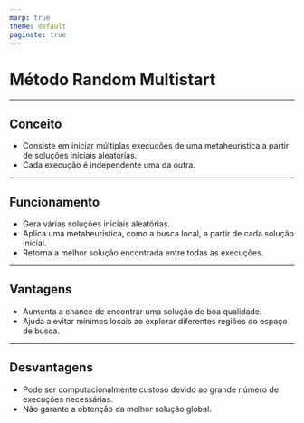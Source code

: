 ```yaml
---
marp: true
theme: default
paginate: true
---
```


# Método Random Multistart

---

## Conceito

- Consiste em iniciar múltiplas execuções de uma metaheurística a partir de soluções iniciais aleatórias.
- Cada execução é independente uma da outra.

---

## Funcionamento

- Gera várias soluções iniciais aleatórias.
- Aplica uma metaheurística, como a busca local, a partir de cada solução inicial.
- Retorna a melhor solução encontrada entre todas as execuções.

---

## Vantagens

- Aumenta a chance de encontrar uma solução de boa qualidade.
- Ajuda a evitar mínimos locais ao explorar diferentes regiões do espaço de busca.

---

## Desvantagens

- Pode ser computacionalmente custoso devido ao grande número de execuções necessárias.
- Não garante a obtenção da melhor solução global.
